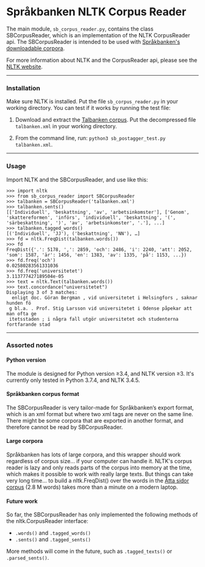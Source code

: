 
# Språkbanken NLTK Corpus Reader

The main module, `sb_corpus_reader.py`, 
contains the class SBCorpusReader,
which is an implementation of the NLTK CorpusReader api.
The SBCorpusReader is intended to be used with 
[Språkbanken's downloadable corpora](https://spraakbanken.gu.se/eng/resources/).

For more information about NLTK and the CorpusReader api,
please see the [NLTK website](http://www.nltk.org/).

--------
### Installation

Make sure NLTK is installed.
Put the file `sb_corpus_reader.py` in your working directory. 
You can test if it works by running the test file:

1. Download and extract the [Talbanken corpus](https://spraakbanken.gu.se/eng/resource/talbanken).
Put the decompressed file `talbanken.xml` in your working directory.

2. From the command line, run: `python3 sb_postagger_test.py talbanken.xml`.

--------
### Usage

Import NLTK and the SBCorpusReader, and use like this:
```
>>> import nltk
>>> from sb_corpus_reader import SBCorpusReader
>>> talbanken = SBCorpusReader('talbanken.xml')
>>> talbanken.sents()
[['Individuell', 'beskattning', 'av', 'arbetsinkomster'], ['Genom', 'skattereformen', 'införs', 'individuell', 'beskattning', '(', 'särbeskattning', ')', 'av', 'arbetsinkomster', '.'], ...]
>>> talbanken.tagged_words()
[('Individuell', 'JJ'), ('beskattning', 'NN'), …]
>>> fd = nltk.FreqDist(talbanken.words())
>>> fd
FreqDist({'.': 5178, ',': 2859, 'och': 2486, 'i': 2240, 'att': 2052, 'som': 1587, 'är': 1456, 'en': 1383, 'av': 1335, 'på': 1153, ...})
>>> fd.freq('och')
0.02580283561331036
>>> fd.freq('universitetet')
3.113777427189504e-05
>>> text = nltk.Text(talbanken.words())
>>> text.concordance("universitetet")
Displaying 3 of 3 matches:
  enligt doc. Göran Bergman , vid universitetet i Helsingfors , saknar hunden fö
 g bl.a. . Prof. Stig Larsson vid universitetet i Odense påpekar att man ofta ge
 itetsstaden ; i några fall utgör universitetet och studenterna fortfarande stad
```

--------
### Assorted notes

#### Python version

The module is designed for Python version ≥3.4, and NLTK version ≥3. It's currently only tested in Python 3.7.4, and NLTK 3.4.5.

#### Språkbanken corpus format

The SBCorpusReader is very tailor-made for Språkbanken’s export format, which is an xml format but where two xml tags are never on the same line. There might be some corpora that are exported in another format, and therefore cannot be read by SBCorpusReader.

#### Large corpora

Språkbanken has lots of large corpora, and this wrapper should work regardless of corpus size... if your computer can handle it. NLTK's corpus reader is lazy and only reads parts of the corpus into memory at the time, which makes it possible to work with really large texts. But things can take very long time... to build a nltk.FreqDist() over the words in the [Åtta sidor corpus](https://spraakbanken.gu.se/eng/resource/attasidor) (2.8 M words) takes more than a minute on a modern laptop.

#### Future work

So far, the SBCorpusReader has only implemented the following methods of the nltk.CorpusReader interface:

- `.words()` and `.tagged_words()`
- `.sents()` and `.tagged_sents()`

More methods will come in the future, such as `.tagged_texts()` or `.parsed_sents()`.
